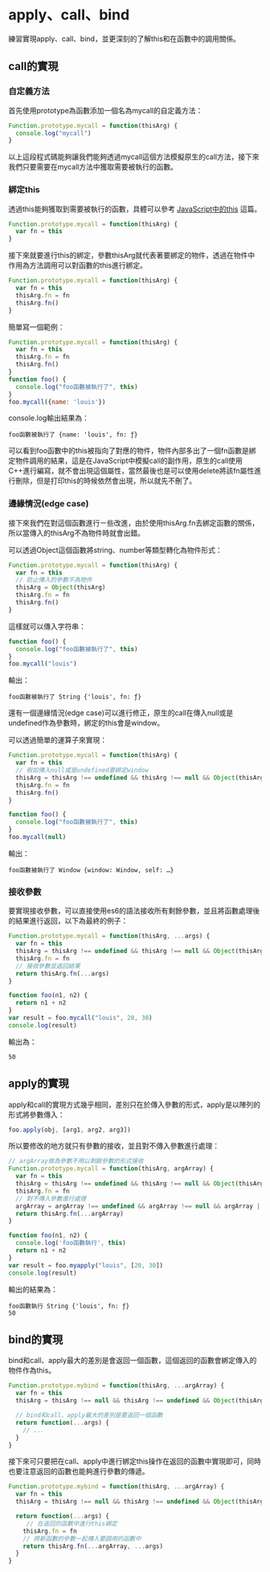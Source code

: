 # apply、call、bind

練習實現apply、call、bind，並更深刻的了解this和在函數中的調用關係。

## call的實現

### 自定義方法

首先使用prototype為函數添加一個名為mycall的自定義方法：

```js
Function.prototype.mycall = function(thisArg) {
  console.log("mycall")
}
```

以上這段程式碼能夠讓我們能夠透過mycall這個方法模擬原生的call方法，接下來我們只要需要在mycall方法中獲取需要被執行的函數。

### 綁定this

透過this能夠獲取到需要被執行的函數，具體可以參考 [JavaScript中的this]() 這篇。

```js
Function.prototype.mycall = function(thisArg) {
  var fn = this
}
```

接下來就要進行this的綁定，參數thisArg就代表著要綁定的物件，透過在物件中作用為方法調用可以對函數的this進行綁定。

```js
Function.prototype.mycall = function(thisArg) {
  var fn = this
  thisArg.fn = fn
  thisArg.fn()
}
```

簡單寫一個範例：

```js
Function.prototype.mycall = function(thisArg) {
  var fn = this
  thisArg.fn = fn
  thisArg.fn()
}
function foo() {
  console.log("foo函數被執行了", this)
}
foo.mycall({name: 'louis'})
```

console.log輸出結果為：

```
foo函數被執行了 {name: 'louis', fn: ƒ}
```

可以看到foo函數中的this被指向了對應的物件，物件內部多出了一個fn函數是綁定物件調用的結果，這是在JavaScript中模擬call的副作用，原生的call使用C++進行編寫，就不會出現這個屬性，當然最後也是可以使用delete將該fn屬性進行刪除，但是打印this的時候依然會出現，所以就先不刪了。

### 邊緣情況(edge case)

接下來我們在對這個函數進行ㄧ些改進，由於使用thisArg.fn去綁定函數的關係，所以當傳入的thisArg不為物件時就會出錯。

可以透過Object這個函數將string、number等類型轉化為物件形式：

```js
Function.prototype.mycall = function(thisArg) {
  var fn = this
  // 防止傳入的參數不為物件
  thisArg = Object(thisArg)
  thisArg.fn = fn
  thisArg.fn()
}
```

這樣就可以傳入字符串：

```js
function foo() {
  console.log("foo函數被執行了", this)
}
foo.mycall("louis")
```

輸出：

```
foo函數被執行了 String {'louis', fn: ƒ}
```

還有一個邊緣情況(edge case)可以進行修正，原生的call在傳入null或是undefined作為參數時，綁定的this會是window。

可以透過簡單的運算子來實現：

```js
Function.prototype.mycall = function(thisArg) {
  var fn = this
  // 假如傳入null或是undefined要綁定window
  thisArg = thisArg !== undefined && thisArg !== null && Object(thisArg) || window
  thisArg.fn = fn
  thisArg.fn()
}
```

```js
function foo() {
  console.log("foo函數被執行了", this)
}
foo.mycall(null)
```

輸出：

```
foo函數被執行了 Window {window: Window, self: …}
```

### 接收參數

要實現接收參數，可以直接使用es6的語法接收所有剩餘參數，並且將函數處理後的結果進行返回，以下為最終的例子：

```js
Function.prototype.mycall = function(thisArg, ...args) {
  var fn = this
  thisArg = thisArg !== undefined && thisArg !== null && Object(thisArg) || window
  thisArg.fn = fn
  // 接收參數並返回結果
  return thisArg.fn(...args)
}
```

```js
function foo(n1, n2) {
  return n1 + n2
}
var result = foo.mycall("louis", 20, 30)
console.log(result)
```

輸出為：

```
50
```

## apply的實現

apply和call的實現方式幾乎相同，差別只在於傳入參數的形式，apply是以陣列的形式將參數傳入：

```js
foo.apply(obj, [arg1, arg2, arg3])
```

所以要修改的地方就只有參數的接收，並且對不傳入參數進行處理：

```js
// argArray做為參數不用以剩餘參數的形式接收
Function.prototype.mycall = function(thisArg, argArray) {
  var fn = this
  thisArg = thisArg !== undefined && thisArg !== null && Object(thisArg) || window
  thisArg.fn = fn
  // 對不傳入參數進行處理
  argArray = argArray !== undefined && argArray !== null && argArray || []
  return thisArg.fn(...argArray)
}
```

```js
function foo(n1, n2) {
  console.log('foo函數執行', this)
  return n1 + n2
}
var result = foo.myapply("louis", [20, 30])
console.log(result)
```

輸出的結果為：

```
foo函數執行 String {'louis', fn: ƒ}
50
```

## bind的實現

bind和call、apply最大的差別是會返回一個函數，這個返回的函數會綁定傳入的物件作為this。

```js
Function.prototype.mybind = function(thisArg, ...argArray) {
  var fn = this
  thisArg = thisArg !== null && thisArg !== undefined && Object(thisArg) || window

  // bind和call、apply最大的差別是要返回一個函數
  return function(...args) {
    // ...
  }
}
```

接下來可只要把在call、apply中進行綁定this操作在返回的函數中實現即可，同時也要注意返回的函數也能夠進行參數的傳遞。

```js
Function.prototype.mybind = function(thisArg, ...argArray) {
  var fn = this
  thisArg = thisArg !== null && thisArg !== undefined && Object(thisArg) || window

  return function(...args) {
     // 在返回的函數中進行this綁定
    thisArg.fn = fn
    // 將新函數的參數一起傳入要調用的函數中
    return thisArg.fn(...argArray, ...args)
  }
}
```
